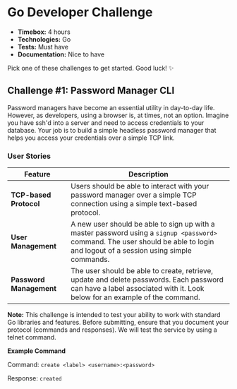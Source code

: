 # Go Developer Challenge

* **Timebox:** 4 hours
* **Technologies:** Go
* **Tests:** Must have
* **Documentation:** Nice to have

Pick one of these challenges to get started.  Good luck! ✨

## Challenge #1: Password Manager CLI

Password managers have become an essential utility in day-to-day life.  However, as developers, using a browser is, at times, not an option.  Imagine you have ssh'd into a server and need to access credentials to your database.  Your job is to build a simple headless password manager that helps you access your credentials over a simple TCP link.

### User Stories

Feature | Description
------- | ----------
**TCP-based Protocol** | Users should be able to interact with your password manager over a simple TCP connection using a simple text-based protocol.
**User Management** | A new user should be able to sign up with a master password using a `signup <password>` command.  The user should be able to login and logout of a session using simple commands.
**Password Management** | The user should be able to create, retrieve, update and delete passwords.  Each password can have a label associated with it.  Look below for an example of the command.

**Note:** This challenge is intended to test your ability to work with standard Go libraries and features.  Before submitting, ensure that you document your protocol (commands and responses).  We will test the service by using a telnet command.

**Example Command** 

Command: `create <label> <username>:<password>`

Response: `created`
